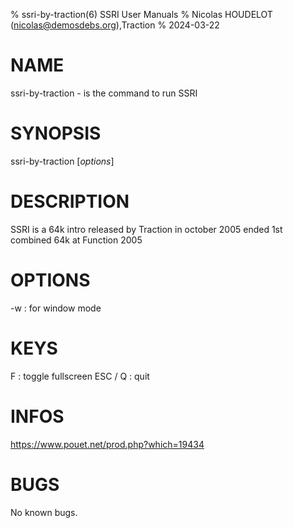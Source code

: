 % ssri-by-traction(6) SSRI User Manuals
% Nicolas HOUDELOT (nicolas@demosdebs.org),Traction
% 2024-03-22

# NAME
ssri-by-traction - is the command to run SSRI 

# SYNOPSIS
ssri-by-traction [*options*]

# DESCRIPTION
SSRI  is a 64k intro released by Traction in october 2005
ended 1st combined 64k at Function 2005

# OPTIONS
\-w 
:    for window mode

# KEYS
F
:    toggle fullscreen
ESC / Q
:    quit

# INFOS
https://www.pouet.net/prod.php?which=19434

# BUGS
No known bugs.
